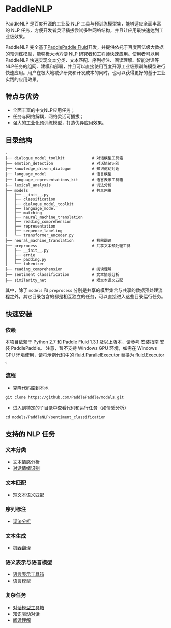PaddleNLP
=========

PaddleNLP 是百度开源的工业级 NLP 工具与预训练模型集，能够适应全面丰富的 NLP 任务，方便开发者灵活插拔尝试多种网络结构，并且让应用最快速达到工业级效果。

PaddleNLP 完全基于[PaddlePaddle Fluid](http://www.paddlepaddle.org/)开发，并提供依托于百度百亿级大数据的预训练模型，能够极大地方便 NLP 研究者和工程师快速应用。使用者可以用PaddleNLP 快速实现文本分类、文本匹配、序列标注、阅读理解、智能对话等NLP任务的组网、建模和部署，并且可以直接使用百度开源工业级预训练模型进行快速应用。用户在极大地减少研究和开发成本的同时，也可以获得更好的基于工业实践的应用效果。

特点与优势
--------
- 全面丰富的中文NLP应用任务；
- 任务与网络解耦，网络灵活可插拔；
- 强大的工业化预训练模型，打造优异应用效果。

目录结构
------

```text
.
├── dialogue_model_toolkit            # 对话模型工具箱
├── emotion_detection                 # 对话情绪识别
├── knowledge_driven_dialogue         # 知识驱动对话
├── language_model                    # 语言模型
├── language_representations_kit      # 语言表示工具箱
├── lexical_analysis                  # 词法分析
├── models                            # 共享网络
│   ├── __init__.py
│   ├── classification
│   ├── dialogue_model_toolkit
│   ├── language_model
│   ├── matching
│   ├── neural_machine_translation
│   ├── reading_comprehension
│   ├── representation
│   ├── sequence_labeling
│   └── transformer_encoder.py
├── neural_machine_translation        # 机器翻译
├── preprocess                        # 共享文本预处理工具
│   ├── __init__.py
│   ├── ernie
│   ├── padding.py
│   └── tokenizer
├── reading_comprehension             # 阅读理解
├── sentiment_classification          # 文本情感分析
├── similarity_net                    # 短文本语义匹配
```

其中，除了 `models` 和 `preprocess` 分别是共享的模型集合与共享的数据预处理流程之外，其它目录包含的都是相互独立的任务，可以直接进入这些目录运行任务。

快速安装
-------

### 依赖

本项目依赖于 Python 2.7 和 Paddle Fluid 1.3.1 及以上版本，请参考 [安装指南](http://www.paddlepaddle.org/#quick-start) 安装 PaddlePaddle。 注意，暂不支持 Windows GPU 环境，如需在 Windows GPU 环境使用，请将示例代码中的  [fluid.ParallelExecutor](http://paddlepaddle.org/documentation/docs/zh/1.4/api_cn/fluid_cn.html#parallelexecutor) 替换为 [fluid.Executor](http://paddlepaddle.org/documentation/docs/zh/1.4/api_cn/fluid_cn.html#executor) 。

### 流程

- 克隆代码库到本地

```shell
git clone https://github.com/PaddlePaddle/models.git
```

- 进入到特定的子目录中查看代码和运行任务（如情感分析）

```shell
cd models/PaddleNLP/sentiment_classification
```

支持的 NLP 任务
-------------

### 文本分类
 - [文本情感分析](https://github.com/PaddlePaddle/models/tree/develop/PaddleNLP/sentiment_classification)
 - [对话情绪识别](https://github.com/PaddlePaddle/models/tree/develop/PaddleNLP/emotion_detection)

### 文本匹配
 - [短文本语义匹配](https://github.com/PaddlePaddle/models/tree/develop/PaddleNLP/similarity_net)

### 序列标注
 - [词法分析](https://github.com/PaddlePaddle/models/tree/develop/PaddleNLP/lexical_analysis)

### 文本生成
 - [机器翻译](https://github.com/PaddlePaddle/models/tree/develop/PaddleNLP/neural_machine_translation/transformer)

### 语义表示与语言模型
 - [语言表示工具箱](https://github.com/PaddlePaddle/models/tree/develop/PaddleNLP/language_representations_kit)
 - [语言模型](https://github.com/PaddlePaddle/models/tree/develop/PaddleNLP/language_model)

### 复杂任务
 - [对话模型工具箱](https://github.com/PaddlePaddle/models/tree/develop/PaddleNLP/dialogue_model_toolkit)
 - [知识驱动对话](https://github.com/baidu/knowledge-driven-dialogue/tree/master)
 - [阅读理解](https://github.com/PaddlePaddle/models/tree/develop/PaddleNLP/reading_comprehension)
